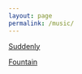 ```yaml
---
layout: page
permalink: /music/
---
```


<a href="https://ekr.blog/music/suddenly.mp3" target="_blank">Suddenly</a>

<a href="https://ekr.blog/music/fountain.mp3" target="_blank">Fountain</a>
